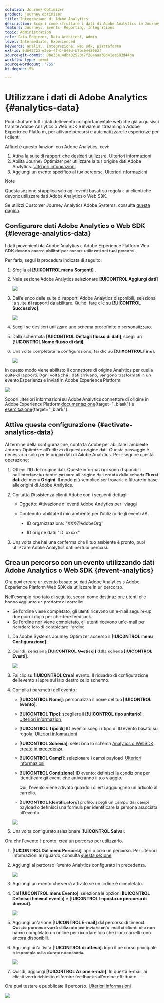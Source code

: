 ```yaml
---
solution: Journey Optimizer
product: journey optimizer
title: Integrazione di Adobe Analytics
description: Scopri come sfruttare i dati di Adobe Analytics in Journey Optimizer
feature: Journeys, Events, Reporting, Integrations
topic: Administration
role: Data Engineer, Data Architect, Admin
level: Intermediate, Experienced
keywords: analisi, integrazione, web sdk, piattaforma
exl-id: 9d842722-e5eb-4743-849d-b7ba9448062f
source-git-commit: 0be35e14dba32523a7f28aaaa28d41ee693d44ba
workflow-type: tm+mt
source-wordcount: '755'
ht-degree: 5%

---
```


# Utilizzare i dati di Adobe Analytics {#analytics-data}

Puoi sfruttare tutti i dati dell’evento comportamentale web che già acquisisci tramite Adobe Analytics o Web SDK e inviare in streaming a Adobe Experience Platform, per attivare percorsi e automatizzare le esperienze per i clienti.

Affinché questo funzioni con Adobe Analytics, devi:

1. Attiva la suite di rapporti che desideri utilizzare. [Ulteriori informazioni](#leverage-analytics-data)
1. Abilita Journey Optimizer per utilizzare la tua origine dati Adobe Analytics. [Ulteriori informazioni](#activate-analytics-data)
1. Aggiungi un evento specifico al tuo percorso. [Ulteriori informazioni](#event-analytic)

>[!NOTE]
>
>Questa sezione si applica solo agli eventi basati su regola e ai clienti che devono utilizzare dati Adobe Analytics o Web SDK.
> 
>Se utilizzi Customer Journey Analytics Adobe Systems, consulta [questa pagina](../reports/cja-ajo.md).
>

## Configurare dati Adobe Analytics o Web SDK {#leverage-analytics-data}

I dati provenienti da Adobe Analytics o Adobe Experience Platform Web SDK devono essere abilitati per essere utilizzati nei tuoi percorsi.

Per farlo, segui la procedura indicata di seguito:

1. Sfoglia al **[!UICONTROL menu Sorgenti]** .

1. Nella sezione Adobe Analytics selezionare **[!UICONTROL Aggiungi dati]**

   ![](assets/ajo-aa_1.png)

1. Dall&#39;elenco delle suite di rapporti Adobe Analytics disponibili, seleziona la suite **di** rapporti da abilitare. Quindi fare clic su **[!UICONTROL Successivo]**.

   ![](assets/ajo-aa_2.png)

1. Scegli se desideri utilizzare uno schema predefinito o personalizzato.

1. Dalla schermata **[!UICONTROL Dettagli flusso di dati]**, scegli un **[!UICONTROL Nome flusso di dati]**.

1. Una volta completata la configurazione, fai clic su **[!UICONTROL Fine]**.

   ![](assets/ajo-aa_3.png)

In questo modo viene abilitato il connettore di origine Analytics per quella suite di rapporti. Ogni volta che i dati arrivano, vengono trasformati in un evento Esperienza e inviati in Adobe Experience Platform.

![](assets/ajo-aa_4.png)

Scopri ulteriori informazioni su Adobe Analytics connettore di origine in Adobe Experience Platform  [documentazione](https://experienceleague.adobe.com/docs/experience-platform/sources/connectors/adobe-applications/analytics.html){target="_blank"} e [esercitazione](https://experienceleague.adobe.com/docs/experience-platform/sources/ui-tutorials/create/adobe-applications/analytics.html){target="_blank"}.

## Attiva questa configurazione {#activate-analytics-data}

Al termine della configurazione, contatta Adobe per abilitare l’ambiente Journey Optimizer all’utilizzo di questa origine dati. Questo passaggio è necessario solo per le origini dati di Adobe Analytics. Per eseguire questa operazione:

1. Ottieni l’ID dell’origine dati. Queste informazioni sono disponibili nell&#39;interfaccia utente: passare all&#39;origine dati creata dalla scheda **Flussi dati** del menu **Origini**. Il modo più semplice per trovarlo è filtrare in base alle origini di Adobe Analytics.
1. Contatta l’Assistenza clienti Adobe con i seguenti dettagli:

   * Oggetto: Attivazione di eventi Adobe Analytics per i viaggi

   * Contenuto: abilitate il mio ambiente per l&#39;utilizzo degli eventi AA.

      * ID organizzazione: &quot;XXX@AdobeOrg&quot;

      * ID origine dati: &quot;ID: xxxxx&quot;

1. Una volta che hai una conferma che il tuo ambiente è pronto, puoi utilizzare Adobe Analytics dati nei tuoi percorsi.

## Crea un percorso con un evento utilizzando dati Adobe Analytics o Web SDK {#event-analytics}

Ora puoi creare un evento basato su dati Adobe Analytics o Adobe Experience Platform Web SDK da utilizzare in un percorso.

Nell&#39;esempio riportato di seguito, scopri come destinazione utenti che hanno aggiunto un prodotto al carrello:

* Se l&#39;ordine viene completato, gli utenti ricevono un&#39;e-mail seguire-up due giorni dopo per chiedere feedback.
* Se l&#39;ordine non viene completato, gli utenti ricevono un&#39;e-mail per ricordare loro di completare l&#39;ordine.

1. Da Adobe Systems Journey Optimizer accesso il **[!UICONTROL menu Configurazione]** .

1. Quindi, seleziona **[!UICONTROL Gestisci]** dalla scheda **[!UICONTROL Eventi]**.

   ![](assets/ajo-aa_5.png)

1. Fai clic su **[!UICONTROL Crea]** evento. Il riquadro di configurazione dell’evento si apre sul lato destro dello schermo.

1. Compila i parametri dell&#39;evento **&#x200B;**:

   * **[!UICONTROL Nome]**: personalizza il nome del tuo **[!UICONTROL evento]**.
   * **[!UICONTROL Tipo]**: scegliere il **[!UICONTROL tipo unitario]** . [Ulteriori informazioni](../event/about-events.md)
   * **[!UICONTROL Tipo di]** ID evento: scegli il tipo di ID evento basato su **&#x200B;**&#x200B;regola. [Ulteriori informazioni](../event/about-events.md#event-id-type)
   * **[!UICONTROL Schema]**: seleziona lo schema [Analytics o WebSDK creato in precedenza](#leverage-analytics-data).
   * **[!UICONTROL Campi]**: selezionare i campi payload. [Ulteriori informazioni](../event/about-creating.md#define-the-payload-fields)
   * **[!UICONTROL Condizione]** ID evento: definisci la condizione per identificare gli eventi che attiveranno il tuo viaggio.

     Qui, l&#39;evento viene attivato quando i clienti aggiungono un articolo al carrello.
   * **[!UICONTROL Identificatore]** profilo: scegli un campo dai campi payload o definisci una formula per identificare la persona associata all&#39;evento.

   ![](assets/ajo-aa_6.png)

1. Una volta configurato selezionare **[!UICONTROL Salva]**.

Ora che l&#39;evento è pronto, crea un percorso per utilizzarlo.

1. **[!UICONTROL Dal menu Percorsi]**, apri o crea un percorso. Per ulteriori informazioni al riguardo, consulta [questa sezione](../building-journeys/journey-gs.md).

1. Aggiungi al percorso l’evento Analytics configurato in precedenza.

   ![](assets/ajo-aa_8.png)

1. Aggiungi un evento che verrà attivato se un ordine è completato.

1. Dal **[!UICONTROL menu Evento]**, seleziona le opzioni **[!UICONTROL Definisci timeout evento]** e **[!UICONTROL Imposta un percorso di timeout]**.

   ![](assets/ajo-aa_9.png)

1. Aggiungi un&#39;azione **[!UICONTROL E-mail]** dal percorso di timeout. Questo percorso verrà utilizzato per inviare un&#39;e-mail ai clienti che non hanno completato un ordine per ricordare loro che i loro carrelli sono ancora disponibili.

1. Aggiungi un&#39;attività **[!UICONTROL di attesa]** dopo il percorso principale e impostala sulla durata necessaria.

   ![](assets/ajo-aa_10.png)

1. Quindi, aggiungi **[!UICONTROL Azione e-mail]**. In questa e-mail, ai clienti verrà richiesto di fornire feedback sull’ordine effettuato.

Ora puoi testare e pubblicare il percorso. [Ulteriori informazioni](../building-journeys/publishing-the-journey.md)

![](assets/ajo-aa_7.png)
